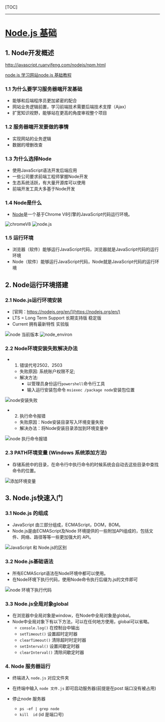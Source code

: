 [TOC]

---

# [Node.js 基础](https://nodejs.jakeyu.top)

## 1. Node开发概述

http://javascript.ruanyifeng.com/nodejs/npm.html

[node.js 学习网站node.js 基础教程](https://nodejs.jakeyu.top)


### 1.1 为什么要学习服务器端开发基础

- 能够和后端程序员更加紧密的配合
- 网站业务逻辑前置，学习前端技术需要后端技术支撑（Ajax）
- 扩宽知识视野，能够站在更高的角度审视整个项目

### 1.2 服务器端开发要做的事情

- 实现网站的业务逻辑
- 数据的增删改查

### 1.3 为什么选择Node

- 使用JavaScript语法开发后端应用
- 一些公司要求前端工程师掌握Node开发
- 生态系统活跃，有大量开源库可以使用
- 前端开发工具大多基于Node开发

### 1.4 Node是什么

- [Node](http://nodejs.cn/download/)是一个基于Chrome V8引擎的JavaScript代码运行环境。

![chromeV8](images/node_chromeV8.png)
![node.js](images/Snip20191005_3.png)

### 1.5 运行环境

- 浏览器（软件）能够运行JavaScript代码，浏览器就是JavaScript代码的运行环境
- Node（软件）能够运行JavaScript代码，Node就是JavaScript代码的运行环境

## 2. Node运行环境搭建 

### 2.1 Node.js运行环境安装 

- [官网：https://nodejs.org/en/](https://nodejs.org/en/)
- LTS = Long Term Support 长期支持版 稳定版
- Current 拥有最新特性 实验版

![node 当前版本](images/node_version.png)
![node_environ](images/node_environ.png)

### 2.2 Node环境安装失败解决办法 

-	1. 错误代号2502、2503
	- 失败原因: 系统账户权限不足;
	- 解决方法:
		- 以管理员身份运行`powershell`命令行工具
		- 输入运行安装包命令 `msiexec /package node`安装包位置

![node安装失败](images/node_install_failure.png)
	
- 2. 执行命令报错
	- 失败原因：Node安装目录写入环境变量失败
	- 解决办法：将Node安装目录添加到环境变量中

![node 执行命令报错](images/node_exe_failure.png)

### 2.3 PATH环境变量 (Windows 系统添加方法)

- 存储系统中的目录，在命令行中执行命令的时候系统会自动去这些目录中查找命令的位置。

![添加环境变量 ](images/node_add_environ_path.png)

## 3. Node.js快速入门

### 3.1 Node.js 的组成

- JavaScript 由三部分组成，ECMAScript，DOM，BOM。
- Node.js是由ECMAScript及Node 环境提供的一些附加API组成的，包括文件、网络、路径等等一些更加强大的 API。

![JavaScript 和 Node.js的区别](images/Snip20191005_4.png)

### 3.2 Node.js基础语法

- 所有ECMAScript语法在Node环境中都可以使用。
- 在Node环境下执行代码，使用Node命令执行后缀为.js的文件即可

![node 环境下执行代码](images/node_exe_code.png)

### 3.3 Node.js全局对象global

- 在浏览器中全局对象是window，在Node中全局对象是global。
- Node中全局对象下有以下方法，可以在任何地方使用，global可以省略。
	- `console.log()`     在控制台中输出
	- `setTimeout()`     设置超时定时器
	- `clearTimeout()`  清除超时时定时器
	- `setInterval()`      设置间歇定时器
	- `clearInterval()`   清除间歇定时器

### 4. Node 服务器运行

- 终端进入 `node.js` 对应文件夹
- 在终端中输入 `node 文件.js` 即可启动服务器(前提是在post 端口没有被占用)

- 停止node 服务器
	- `ps -ef | grep node`
	- `kill  id` (id 是端口号)
